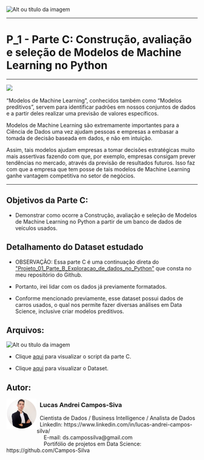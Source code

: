 ![Alt ou título da imagem](https://github.com/Campos-Silva/Projeto_01_Parte_C_Modelos_de_Machine_Learning_no_Python/blob/main/1_git_imagem.jpg)

________________________________________________________________________________________________________________________________________________


# P_1 - Parte C: Construção, avaliação e seleção de Modelos de Machine Learning no Python 

________________________________________________________________________________________________________________________________________________


 <left>
<img src="https://raw.githubusercontent.com/Campos-Silva/Projeto_01_Parte_C_Modelos_de_Machine_Learning_no_Python/main/machine_learning.jpg" width="650" />
</left>

“Modelos de Machine Learning”, conhecidos também como “Modelos preditivos”, servem para identificar padrões em nossos conjuntos de dados e a partir deles realizar uma previsão de valores específicos.

Modelos de Machine Learning são extremamente importantes para a Ciência de Dados uma vez ajudam pessoas e empresas a embasar a tomada de decisão baseada em dados, e não em intuição.

Assim, tais modelos ajudam empresas a tomar decisões estratégicas muito mais assertivas fazendo com que, por exemplo, empresas consigam prever tendências no mercado, através da previsão de resultados futuros. Isso faz com que a empresa que tem posse de tais modelos de Machine Learning ganhe vantagem competitiva no setor de negócios.

________________________________________________________________________________________________________________________________________________

## Objetivos da Parte C:

- Demonstrar como ocorre a Construção, avaliação e seleção de Modelos de Machine Learning no Python a partir de um banco de dados de veículos usados.

## Detalhamento do Dataset estudado

- OBSERVAÇÃO: Essa parte C é uma continuação direta do ["Projeto_01_Parte_B_Exploracao_de_dados_no_Python"](https://github.com/Campos-Silva/Projeto_01_Parte_B_Exploracao_de_dados_no_Python) que consta no meu repositório do Github.

- Portanto, irei lidar com os dados já previamente formatados.

- Conforme mencionado previamente, esse dataset possui dados de carros usados, o qual nos permite fazer diversas análises em Data Science, inclusive criar modelos preditivos.

## Arquivos:

![Alt ou título da imagem](https://github.com/Campos-Silva/Projeto_01_Parte_A_Importacao-e-limpeza-de-dados-no-Python/blob/main/icones_v_1.png)

- Clique [aqui](https://github.com/Campos-Silva/Projeto_01_Parte_C_Modelos_de_Machine_Learning_no_Python/blob/main/Projeto_01_Parte_C.ipynb) para visualizar o script da parte C.

- Clique [aqui](https://github.com/Campos-Silva/Projeto_01_Parte_C_Modelos_de_Machine_Learning_no_Python/blob/main/carros_formatado_pos_analises_exploratorias.csv) para visualizar o Dataset.

## Autor:

<img  src="https://raw.githubusercontent.com/Campos-Silva/Campos-Silva/main/perfil_lucas_andrei_campos_silva.png" width="80" alt="cognitiveclass.ai logo" align="left" /> 

### &nbsp;&nbsp;Lucas Andrei Campos-Siva

<p>
&nbsp;&nbsp;Cientista de Dados / Business Intelligence / Analista de Dados<br/>
&nbsp;&nbsp;LinkedIn: https://www.linkedin.com/in/lucas-andrei-campos-silva/<br/>
&nbsp;&nbsp;&nbsp;&nbsp;&nbsp;&nbsp;&nbsp;&nbsp;&nbsp;&nbsp;&nbsp;&nbsp;&nbsp;&nbsp;&nbsp;&nbsp;&nbsp;&nbsp;&nbsp;&nbsp;&nbsp;&nbsp;&nbsp;&nbsp;&nbsp;E-mail: ds.campossilva@gmail.com<br/>
&nbsp;&nbsp;&nbsp;&nbsp;&nbsp;&nbsp;&nbsp;&nbsp;&nbsp;&nbsp;&nbsp;&nbsp;&nbsp;&nbsp;&nbsp;&nbsp;&nbsp;&nbsp;&nbsp;&nbsp;&nbsp;&nbsp;&nbsp;&nbsp;&nbsp;Portifólio de projetos em Data Science: https://github.com/Campos-Silva
</p>
